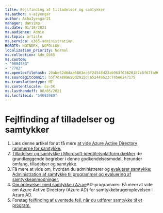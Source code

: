```yaml
---
title: Fejlfinding af tilladelser og samtykker
ms.author: v-aiyengar
author: AshaIyengar21
manager: dansimp
ms.date: 01/18/2021
ms.audience: Admin
ms.topic: article
ms.service: o365-administration
ROBOTS: NOINDEX, NOFOLLOW
localization_priority: Normal
ms.collection: Adm_O365
ms.custom:
- "9004353"
- "7782"
ms.openlocfilehash: 20abe52d6daa6863ea6f24548d23ab963f63620187c5f67fa9616c0efd428b91
ms.sourcegitcommit: b5f7da89a650d2915dc652449623c78be6247175
ms.translationtype: MT
ms.contentlocale: da-DK
ms.lasthandoff: 08/05/2021
ms.locfileid: "54092980"
---
```

# <a name="troubleshoot-permissions-and-consents"></a>Fejlfinding af tilladelser og samtykker

1. Læs denne artikel for at få mere [at vide Azure Active Directory rammerne for samtykke.](https://docs.microsoft.com/azure/active-directory/develop/consent-framework)
1. [Tilladelser og samtykke i Microsoft-identitetsplatform dækker](https://docs.microsoft.com/azure/active-directory/develop/v2-permissions-and-consent) de grundlæggende begreber i denne godkendelsesmodel, herunder omfang, tilladelser og samtykke.
1. Få mere at vide om, hvordan du administrerer og [evaluerer samtykke: Administration af samtykke til programmer og evaluering af samtykkeanmodninger.](https://docs.microsoft.com/azure/active-directory/manage-apps/manage-consent-requests#evaluating-a-request-for-tenant-wide-admin-consent)
1. [Om oplevelser med samtykke i Azure](https://docs.microsoft.com/azure/active-directory/develop/application-consent-experience)AD-programmer: Få mere at vide om Azure Active Directory (Azure AD) for samtykkebrugeroplevelsen i Azure AD.
1. Foretag [fejlfinding af uventede fejl, når du udfører samtykke til et program.](https://docs.microsoft.com/azure/active-directory/manage-apps/application-sign-in-unexpected-user-consent-error)
